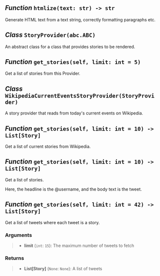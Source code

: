 ## *Function* `htmlize(text: str) -> str`


Generate HTML text from a text string, correctly formatting paragraphs etc.


## *Class* `StoryProvider(abc.ABC)`


An abstract class for a class that provides stories to be rendered.


## *Function* `get_stories(self, limit: int = 5)`


Get a list of stories from this Provider.


## *Class* `WikipediaCurrentEventsStoryProvider(StoryProvider)`


A story provider that reads from today's current events on Wikipedia.


## *Function* `get_stories(self, limit: int = 10) -> List[Story]`


Get a list of current stories from Wikipedia.


## *Function* `get_stories(self, limit: int = 10) -> List[Story]`


Get a list of stories.

Here, the headline is the @username, and the body text is the tweet.


## *Function* `get_stories(self, limit: int = 42) -> List[Story]`


Get a list of tweets where each tweet is a story.

### Arguments
> - **limit** (`int`: `15`): The maximum number of tweets to fetch

### Returns
> - **List[Story]** (`None`: `None`): A list of tweets

